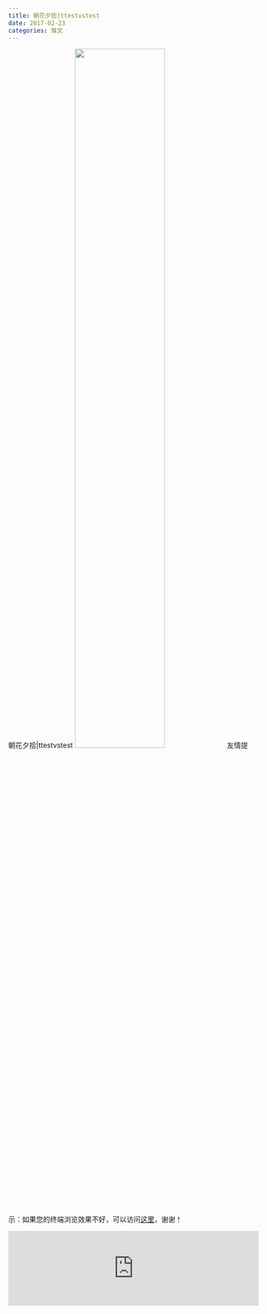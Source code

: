 ```yaml
---
title: 朝花夕拾|ttestvstest
date: 2017-02-23
categories: 推文
---
```

朝花夕拾|ttestvstest
<img src="http://mmbiz.qpic.cn/mmbiz_png/ACviaWTBFxhZIDYflNBmQvBzQaptjnvCQtTG5IT3iazrSqPI3ia6XOvhwicXjjian4ibhgvSg7a4s6zslZ47a8U9zFKg/0?wx_fmt=png" style="width: 60%; height: auto;"/><!--more-->
友情提示：如果您的终端浏览效果不好，可以访问[这里](https://stata-club.github.io/stata_article/2017-02-23.html)，谢谢！
<iframe src="https://stata-club.github.io/stata_article/2017-02-23.html" id="iframepage" frameborder="0" scrolling="no" marginheight="0" marginwidth="0" width="100%" onLoad="iFrameHeight()"></iframe>
<script type="text/javascript" language="javascript">
function iFrameHeight() {
var ifm= document.getElementById("iframepage");
var subWeb = document.frames ? document.frames["iframepage"].document : ifm.contentDocument;   
if(ifm != null && subWeb != null) {
 ifm.height = subWeb.body.scrollHeight;
} 
} 
</script> 
